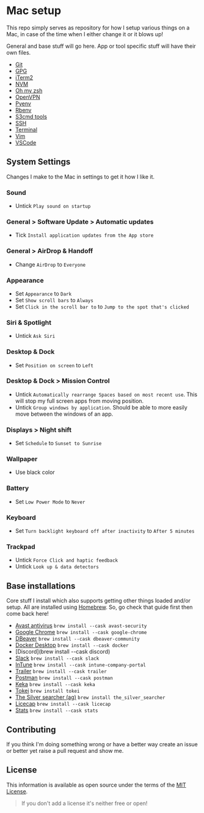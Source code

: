 # Mac setup

This repo simply serves as repository for how I setup various things on a Mac, in case of the time when I either change it or it blows up!

General and base stuff will go here. App or tool specific stuff will have their own files.

- [Git](git.md)
- [GPG](gpg.md)
- [iTerm2](iterm2.md)
- [NVM](nvm.md)
- [Oh my zsh](ohmyzsh.md)
- [OpenVPN](openvpn.md)
- [Pyenv](pyenv.md)
- [Rbenv](rbenv.md)
- [S3cmd tools](s3cmdtools.md)
- [SSH](ssh.md)
- [Terminal](terminal.md)
- [Vim](vim.md)
- [VSCode](vscode.md)

## System Settings

Changes I make to the Mac in settings to get it how I like it.

### Sound

- Untick `Play sound on startup`

### General > Software Update > Automatic updates

- Tick `Install application updates from the App store`

### General > AirDrop & Handoff

- Change `AirDrop` to `Everyone`

### Appearance

- Set `Appearance` to `Dark`
- Set `Show scroll bars` to `Always`
- Set `Click in the scroll bar to` to `Jump to the spot that's clicked`

### Siri & Spotlight

- Untick `Ask Siri`

### Desktop & Dock

- Set `Position on screen` to `Left`

### Desktop & Dock > Mission Control

- Untick `Automatically rearrange Spaces based on most recent use`. This will stop my full screen apps from moving position.
- Untick `Group windows by application`. Should be able to more easily move between the windows of an app.

### Displays > Night shift

- Set `Schedule` to `Sunset to Sunrise`

### Wallpaper

- Use black color

### Battery

- Set `Low Power Mode` to `Never`

### Keyboard

- Set `Turn backlight keyboard off after inactivity` to `After 5 minutes`

### Trackpad

- Untick `Force Click and haptic feedback`
- Untick `Look up & data detectors`

## Base installations

Core stuff I install which also supports getting other things loaded and/or setup. All are installed using [Homebrew](/homebrew.md). So, go check that guide first then come back here!

- [Avast antivirus](https://www.avast.com/en-gb/index#mac) `brew install --cask avast-security`
- [Google Chrome](https://www.google.com/chrome/index.html) `brew install --cask google-chrome`
- [DBeaver](https://dbeaver.io/) `brew install --cask dbeaver-community`
- [Docker Desktop](https://www.docker.com/products/docker-desktop/) `brew install --cask docker`
- [Discord](brew install --cask discord)
- [Slack](https://slack.com/downloads/osx) `brew install --cask slack`
- [InTune](https://learn.microsoft.com/en-us/mem/intune/user-help/enroll-your-device-in-intune-macos-cp) `brew install --cask intune-company-portal`
- [Trailer](https://github.com/ptsochantaris/trailer) `brew install --cask trailer`
- [Postman](https://www.postman.com/) `brew install --cask postman`
- [Keka](https://www.keka.io/en/) `brew install --cask keka`
- [Tokei](https://github.com/XAMPPRocky/tokei/) `brew install tokei`
- [The Silver searcher (ag)](https://github.com/ggreer/the_silver_searcher) `brew install the_silver_searcher`
- [Licecap](https://www.cockos.com/licecap/) `brew install --cask licecap`
- [Stats](https://github.com/exelban/stats) `brew install --cask stats`

## Contributing

If you think I'm doing something wrong or have a better way create an issue or better yet raise a pull request and show me.

## License

This information is available as open source under the terms of the [MIT License](http://opensource.org/licenses/MIT).

> If you don't add a license it's neither free or open!
